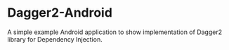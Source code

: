 # Dagger2-Android
A simple example Android application to show implementation of Dagger2 library for Dependency Injection.
